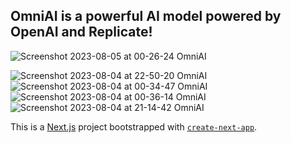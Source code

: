 ## OmniAI is a powerful AI model powered by OpenAI and Replicate!

![Screenshot 2023-08-05 at 00-26-24 OmniAI](https://github.com/nipun221/ai-saas/assets/98182168/2229b0be-2da7-4a69-8410-c1dae33730b9)

![Screenshot 2023-08-04 at 22-50-20 OmniAI](https://github.com/nipun221/ai-saas/assets/98182168/0d654ac7-6313-4ab6-bec4-34c470aba17f)![Screenshot 2023-08-04 at 00-34-47 OmniAI](https://github.com/nipun221/ai-saas/assets/98182168/dfe60921-661e-4513-8350-e85e00925a11)
![Screenshot 2023-08-04 at 00-36-14 OmniAI](https://github.com/nipun221/ai-saas/assets/98182168/ca02a47d-95ba-4c04-bfb0-27e97c3600b0)
![Screenshot 2023-08-04 at 21-14-42 OmniAI](https://github.com/nipun221/ai-saas/assets/98182168/81cfa7c3-a6b4-418b-a319-c43e7a3488e8)


This is a [Next.js](https://nextjs.org/) project bootstrapped with [`create-next-app`](https://github.com/vercel/next.js/tree/canary/packages/create-next-app).


